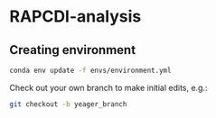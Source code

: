 # RAPCDI-analysis
## Creating environment
```bash
conda env update -f envs/environment.yml
```

Check out your own branch to make initial edits, e.g.:
```bash
git checkout -b yeager_branch
```
